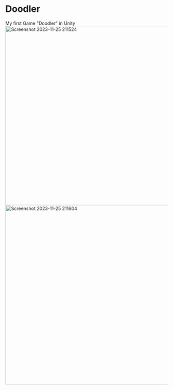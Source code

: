 # Doodler
My first Game "Doodler" in Unity
<img width="557" alt="Screenshot 2023-11-25 211524" src="https://github.com/miss-kush-kush/Doodler/assets/147203718/be5d821d-e194-41b7-b627-b556ed62644f">
<img width="558" alt="Screenshot 2023-11-25 211604" src="https://github.com/miss-kush-kush/Doodler/assets/147203718/7c862574-7da8-422d-b647-d4951130d63e">

